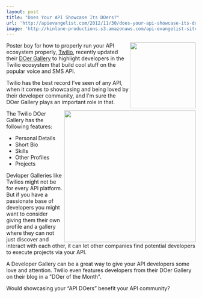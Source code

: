 ```yaml
---
layout: post
title: "Does Your API Showcase Its DOers?"
url: 'http://apievangelist.com/2012/11/30/does-your-api-showcase-its-doers/'
image: 'http://kinlane-productions.s3.amazonaws.com/api-evangelist-site/blog/twilio-doers-gallery.png'
---
```


[<img class="c1" src="https://s3.amazonaws.com/kinlane-productions/api-evangelist/twilio/Twilio-Logo.png" alt="" width="175" align="right" />][1]

Poster boy for how to properly run your API ecosystem properly, [Twilio][2], recently updated their [DOer Gallery][3] to highlight developers in the Twilio ecosystem that build cool stuff on the popular voice and SMS API.

Twilio has the best record I’ve seen of any API, when it comes to showcasing and being loved by their developer community, and I'm sure the DOer Gallery plays an important role in that.

[<img class="c1" src="https://s3.amazonaws.com/kinlane-productions/api-evangelist/twilio/twilio-doers-gallery.png" alt="" width="350" align="right" />][3]

The Twilio DOer Gallery has the following features:

  * Personal Details
  * Short Bio
  * Skills
  * Other Profiles
  * Projects

Devloper Galleries like Twilios might not be for every API platform. But if you have a passionate base of developers you might want to consider giving them their own profile and a gallery where they can not just discover and interact with each other, it can let other companies find potential developers to execute projects via your API.

A Developer Gallery can be a great way to give your API developers some love and attention. Twilio even features developers from their DOer Gallery on their blog in a "DOer of the Month".

Would showcasing your “API DOers” benefit your API community?

   [1]: http://www.twilio.com/
   [2]: http://www.twilio.com/ (Twilio)
   [3]: http://www.twilio.com/doers
